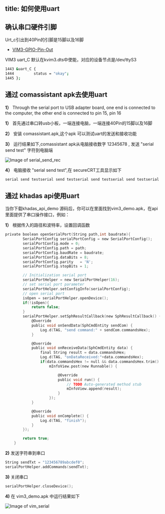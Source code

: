 title: 如何使用uart
---

## 确认串口硬件引脚

Urt_c引出到40Pin的引脚是15脚以及16脚

* [VIM3-GPIO-Pin-Out](/android/zh-cn/vim3/#GPIO-Pinout)

VIM3 uart_C 默认在kvim3.dts中使能，对应的设备节点是/dev/ttyS3

```sh
1443 &uart_C {
1444         status = "okay";
1445 };
```

## 通过 comassistant apk去使用uart

**1）** Through the serial port to USB adapter board, one end is connected to the computer, the other end is connected to pin 15, pin 16

**1）** 首先通过串口转usb小板，一端连接电脑，一端连接40Pin的15脚以及16脚

**2）** 安装 comassistant.apk,这个apk 可以测试uart的发送和接收功能

**3）** 运行结果如下,comassistant apk从电脑接收数字 12345678 , 发送 "serial send test" 字符到电脑端 

![Image of serial_send_rec](/android/images/vim3/serial_send_rec.png)

**4）** 电脑接收 "serial send test",在 secureCRT工具显示如下

```sh
serial send testserial send testserial send testserial send testserial send testserial send testserial send testserial send testserial send testserial send testserial send testserial send testserial send testserial send testserial send test  serial send testserial send testserial send testserial send testserial send testserial send testserial send testserial send testserial send testserial send testserial send testserial send testserial send testserial send testserial send testserial send testserial send testserial send testserial send testserial send testserial send test
``` 

## 通过 khadas api使用uart 

当你下载khadas_api_demo 源码后，你可以在里面找到vim3_demo.apk，在api里面提供了串口操作接口，例如：

**1）** 根据传入的路径和波特率，设置回调函数

```c
private boolean openSerialPort(String path,int baudrate){
		SerialPortConfig serialPortConfig = new SerialPortConfig();
		serialPortConfig.mode = 0;
		serialPortConfig.path = path;
		serialPortConfig.baudRate = baudrate;
		serialPortConfig.dataBits = 8;
		serialPortConfig.parity   = 'N';
		serialPortConfig.stopBits = 1;

		// Initialization serial port
		serialPortHelper = new SerialPortHelper(16);
		// set serial port parameter
		serialPortHelper.setConfigInfo(serialPortConfig);
		// open serial port
		isOpen = serialPortHelper.openDevice();
		if(!isOpen){
			return false;
		}
		serialPortHelper.setSphResultCallback(new SphResultCallback() {
			@Override
			public void onSendData(SphCmdEntity sendCom) {
				Log.d(TAG, "send command:" + sendCom.commandsHex);
			}

			@Override
			public void onReceiveData(SphCmdEntity data) {
				final String result = data.commandsHex;
				Log.d(TAG, "onDataReceived:"+data.commandsHex);
				if(data.commandsHex != null && data.commandsHex.trim().length() > 0)
					mInfoView.post(new Runnable() {

						@Override
						public void run() {
							// TODO Auto-generated method stub
							mInfoView.append(result);
						}
					});
			}

			@Override
			public void onComplete() {
				Log.d(TAG, "finish");
			}
		});

		return true;
	}
```

**2)** 发送字符串到串口

```c
String sendTxt = "123456789abcdef0";
serialPortHelper.addCommands(sendTxt);
```

**3)** 关闭串口

```c
serialPortHelper.closeDevice();
```

**4)** 在 vim3_demo.apk 中运行结果如下

![Image of vim_serial](/android/images/vim3/vim3_serial.png)



